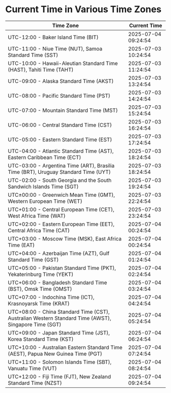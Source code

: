 # Current Time in Various Time Zones

| Time Zone | Current Time |
|-----------|--------------|
| UTC-12:00 - Baker Island Time (BIT) | 2025-07-04 09:24:54 |
| UTC-11:00 - Niue Time (NUT), Samoa Standard Time (SST) | 2025-07-03 10:24:54 |
| UTC-10:00 - Hawaii-Aleutian Standard Time (HAST), Tahiti Time (TAHT) | 2025-07-03 11:24:54 |
| UTC-09:00 - Alaska Standard Time (AKST) | 2025-07-03 13:24:54 |
| UTC-08:00 - Pacific Standard Time (PST) | 2025-07-03 14:24:54 |
| UTC-07:00 - Mountain Standard Time (MST) | 2025-07-03 15:24:54 |
| UTC-06:00 - Central Standard Time (CST) | 2025-07-03 16:24:54 |
| UTC-05:00 - Eastern Standard Time (EST) | 2025-07-03 17:24:54 |
| UTC-04:00 - Atlantic Standard Time (AST), Eastern Caribbean Time (ECT) | 2025-07-03 18:24:54 |
| UTC-03:00 - Argentina Time (ART), Brasília Time (BRT), Uruguay Standard Time (UYT) | 2025-07-03 18:24:54 |
| UTC-02:00 - South Georgia and the South Sandwich Islands Time (SGT) | 2025-07-03 19:24:54 |
| UTC±00:00 - Greenwich Mean Time (GMT), Western European Time (WET) | 2025-07-03 22:24:54 |
| UTC+01:00 - Central European Time (CET), West Africa Time (WAT) | 2025-07-03 23:24:54 |
| UTC+02:00 - Eastern European Time (EET), Central Africa Time (CAT) | 2025-07-04 00:24:54 |
| UTC+03:00 - Moscow Time (MSK), East Africa Time (EAT) | 2025-07-04 00:24:54 |
| UTC+04:00 - Azerbaijan Time (AZT), Gulf Standard Time (GST) | 2025-07-04 01:24:54 |
| UTC+05:00 - Pakistan Standard Time (PKT), Yekaterinburg Time (YEKT) | 2025-07-04 02:24:54 |
| UTC+06:00 - Bangladesh Standard Time (BST), Omsk Time (OMST) | 2025-07-04 03:24:54 |
| UTC+07:00 - Indochina Time (ICT), Krasnoyarsk Time (KRAT) | 2025-07-04 04:24:54 |
| UTC+08:00 - China Standard Time (CST), Australian Western Standard Time (AWST), Singapore Time (SGT) | 2025-07-04 05:24:54 |
| UTC+09:00 - Japan Standard Time (JST), Korea Standard Time (KST) | 2025-07-04 06:24:54 |
| UTC+10:00 - Australian Eastern Standard Time (AEST), Papua New Guinea Time (PGT) | 2025-07-04 07:24:54 |
| UTC+11:00 - Solomon Islands Time (SBT), Vanuatu Time (VUT) | 2025-07-04 08:24:54 |
| UTC+12:00 - Fiji Time (FJT), New Zealand Standard Time (NZST) | 2025-07-04 09:24:54 |
